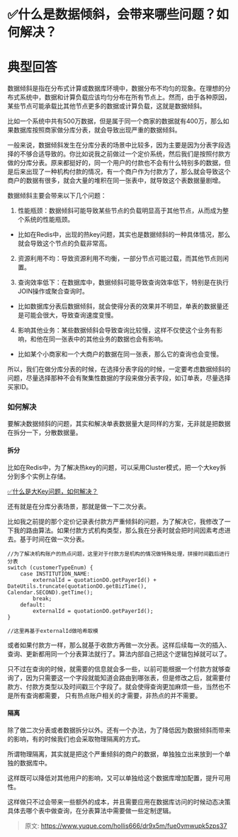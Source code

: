 # ✅什么是数据倾斜，会带来哪些问题？如何解决？


# 典型回答
 
数据倾斜是指在分布式计算或数据库环境中，数据分布不均匀的现象。在理想的分布式系统中，数据和计算负载应该均匀分布在所有节点上。然而，由于各种原因，某些节点可能承载比其他节点更多的数据或计算负载，这就是数据倾斜。

比如一个系统中共有500万数据，但是属于同一个商家的数据就有400万，那么如果数据库按照商家做分库分表，就会导致出现严重的数据倾斜。

一般来说，数据倾斜发生在分库分表的场景中比较多，因为主要是因为分表字段选择的不够合适导致的。你比如说我之前做过一个定价系统，然后我们是按照付款方做的分库分表。原来都挺好的，同一个用户的付款也不会有什么特别多的数据，但是后来出现了一种机构付款的情况，有一个商户作为付款方了，那么就会导致这个商户的数据有很多，就会大量的堆积在同一张表中，就导致这个表数据量剧增。

数据倾斜主要会带来以下几个问题：

1. 性能瓶颈：数据倾斜可能导致某些节点的负载明显高于其他节点，从而成为整个系统的性能瓶颈。
- 比如在Redis中，出现的热key问题，其实也是数据倾斜的一种具体情况，那么就会导致这个节点的负载非常高。

2. 资源利用不均：导致资源利用不均衡，一部分节点可能过载，而其他节点则闲置。

3. 查询效率低下：在数据库中，数据倾斜可能导致查询效率低下，特别是在执行JOIN操作或聚合查询时。
- 比如数据库分表后数据倾斜，就会使得分表的效果并不明显，单表的数据量还是可能会很大，导致查询速度变慢。

4. 影响其他业务：某些数据倾斜会导致查询比较慢，这样不仅使这个业务有影响，和他在同一张表中的其他业务的数据也会有影响。
- 比如某个小商家和一个大商户的数据在同一张表，那么它的查询也会变慢。

所以，我们在做分库分表的时候，在选择分表字段的时候，一定要考虑数据倾斜的问题，尽量选择那种不会有聚集性数据的字段来做分表字段，如订单表，尽量选择买家ID。


### 如何解决

要解决数据倾斜的问题，其实和解决单表数据量大是同样的方案，无非就是把数据在拆分一下，分散数据量。


#### 拆分
比如在Redis中，为了解决热key的问题，可以采用Cluster模式，把一个大key拆分到多个实例上存储。

[✅什么是大Key问题，如何解决？](https://www.yuque.com/hollis666/dr9x5m/qiqc1r6r3catcev9?view=doc_embed)

还有就是在分库分表场景，那就是做一下二次分表。

比如我之前提的那个定价记录表付款方严重倾斜的问题，为了解决它，我修改了一下我的路由算法。如果付款方式机构类型，那么我在分表时就会把时间因素考虑进去。基于时间在做一次分表。

```
//为了解决机构账户的热点问题，这里对于付款方是机构的情况做特殊处理，拼接时间戳后进行分表
switch (customerTypeEnum) {
    case INSTITUTION_NAME:
        externalId = quotationDO.getPayerId() +  DateUtils.truncate(quotationDO.getBizTime(), Calendar.SECOND).getTime();
        break;
    default:
        externalId = quotationDO.getPayerId();
}

//这里再基于externalId做哈希取模
```

或者如果付款方一样，那么就基于收款方再做一次分表。这样后续每一次的插入、查询、更新都用同一个分表算法就行了。算法内部自己把这个逻辑包掉就可以了。

只不过在查询的时候，就需要的信息就会多一些，以前可能根据一个付款方就够查询了，因为只需要这一个字段就能知道会路由到哪张表，但是修改之后，就需要付款方、付款方类型以及时间戳三个字段了。就会使得查询更加麻烦一些，当然也不是所有查询都需要， 只有热点账户相关的才需要，非热点的并不需要。


#### 隔离

除了做二次分表或者数据拆分以外。还有一个办法，为了降低因为数据倾斜而带来的影响，有的时候我们也会采取物理隔离的方式。

所谓物理隔离，其实就是把这个严重倾斜的商户的数据，单独独立出来放到一个单独的数据库中。

这样既可以降低对其他用户的影响，又可以单独给这个数据库增加配置，提升可用性。

这样做只不过会带来一些额外的成本，并且需要应用在数据库访问的时候动态决策具体去哪个表中做查询，在分表算法中需要做一些定制逻辑。


> 原文: <https://www.yuque.com/hollis666/dr9x5m/fue0vmwupk5zps37>